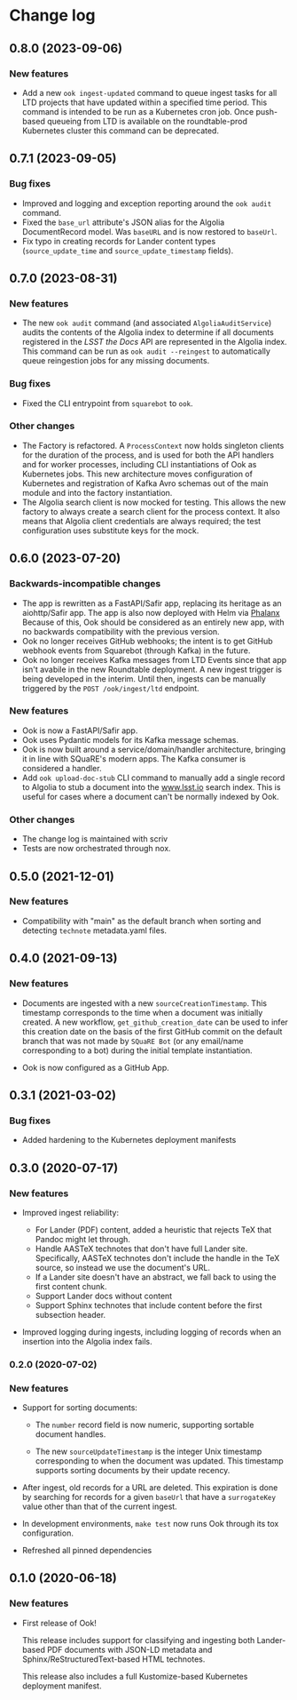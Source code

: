 # Change log

<!-- scriv-insert-here -->

<a id='changelog-0.8.0'></a>
## 0.8.0 (2023-09-06)

### New features

- Add a new `ook ingest-updated` command to queue ingest tasks for all LTD projects that have updated within a specified time period. This command is intended to be run as a Kubernetes cron job. Once push-based queueing from LTD is available on the roundtable-prod Kubernetes cluster this command can be deprecated.

<a id='changelog-0.7.1'></a>
## 0.7.1 (2023-09-05)

### Bug fixes

- Improved and logging and exception reporting around the `ook audit` command.
- Fixed the `base_url` attribute's JSON alias for the Algolia DocumentRecord model. Was `baseURL` and is now restored to `baseUrl`.
- Fix typo in creating records for Lander content types (`source_update_time` and `source_update_timestamp` fields).

<a id='changelog-0.7.0'></a>
## 0.7.0 (2023-08-31)

### New features

- The new `ook audit` command (and associated `AlgoliaAuditService`) audits the contents of the Algolia index to determine if all documents registered in the _LSST the Docs_ API are represented in the Algolia index. This command can be run as `ook audit --reingest` to automatically queue reingestion jobs for any missing documents.

### Bug fixes

- Fixed the CLI entrypoint from `squarebot` to `ook`.

### Other changes

- The Factory is refactored. A `ProcessContext` now holds singleton clients for the duration of the process, and is used for both the API handlers and for worker processes, including CLI instantiations of Ook as Kubernetes jobs. This new architecture moves configuration of Kubernetes and registration of Kafka Avro schemas out of the main module and into the factory instantiation.
- The Algolia search client is now mocked for testing. This allows the new factory to always create a search client for the process context. It also means that Algolia client credentials are always required; the test configuration uses substitute keys for the mock.

## 0.6.0 (2023-07-20)

### Backwards-incompatible changes

- The app is rewritten as a FastAPI/Safir app, replacing its heritage as an aiohttp/Safir app. The app is also now deployed with Helm via [Phalanx](https://phalanx.lsst.io) Because of this, Ook should be considered as an entirely new app, with no backwards compatibility with the previous version.
- Ook no longer receives GitHub webhooks; the intent is to get GitHub webhook events from Squarebot (through Kafka) in the future.
- Ook no longer receives Kafka messages from LTD Events since that app isn't avabile in the new Roundtable deployment. A new ingest trigger is being developed in the interim. Until then, ingests can be manually triggered by the `POST /ook/ingest/ltd` endpoint.

### New features

- Ook is now a FastAPI/Safir app.
- Ook uses Pydantic models for its Kafka message schemas.
- Ook is now built around a service/domain/handler architecture, bringing it in line with SQuaRE's modern apps. The Kafka consumer is considered a handler.
- Add `ook upload-doc-stub` CLI command to manually add a single record to Algolia to stub a document into the www.lsst.io search index. This is useful for cases where a document can't be normally indexed by Ook.

### Other changes

- The change log is maintained with scriv
- Tests are now orchestrated through nox.

## 0.5.0 (2021-12-01)

### New features

- Compatibility with "main" as the default branch when sorting and detecting `technote` metadata.yaml files.

## 0.4.0 (2021-09-13)

### New features

- Documents are ingested with a new `sourceCreationTimestamp`.
  This timestamp corresponds to the time when a document was initially created.
  A new workflow, `get_github_creation_date` can be used to infer this creation date on the basis of the first GitHub commit on the default branch that was not made by `SQuaRE Bot` (or any email/name corresponding to a bot) during the initial template instantiation.

- Ook is now configured as a GitHub App.

## 0.3.1 (2021-03-02)

### Bug fixes

- Added hardening to the Kubernetes deployment manifests

## 0.3.0 (2020-07-17)

### New features

- Improved ingest reliability:

  - For Lander (PDF) content, added a heuristic that rejects TeX that Pandoc might let through.
  - Handle AASTeX technotes that don't have full Lander site.
    Specifically, AASTeX technotes don't include the handle in the TeX source, so instead we use the document's URL.
  - If a Lander site doesn't have an abstract, we fall back to using the first content chunk.
  - Support Lander docs without content
  - Support Sphinx technotes that include content before the first subsection header.

- Improved logging during ingests, including logging of records when an insertion into the Algolia index fails.

### 0.2.0 (2020-07-02)

### New features

- Support for sorting documents:

  - The `number` record field is now numeric, supporting sortable document handles.

  - The new `sourceUpdateTimestamp` is the integer Unix timestamp corresponding to when the document was updated.
    This timestamp supports sorting documents by their update recency.

- After ingest, old records for a URL are deleted.
  This expiration is done by searching for records for a given `baseUrl` that have a `surrogateKey` value other than that of the current ingest.

- In development environments, `make test` now runs Ook through its tox configuration.

- Refreshed all pinned dependencies

## 0.1.0 (2020-06-18)

### New features

- First release of Ook!

  This release includes support for classifying and ingesting both Lander-based PDF documents with JSON-LD metadata and Sphinx/ReStructuredText-based HTML technotes.

  This release also includes a full Kustomize-based Kubernetes deployment manifest.
